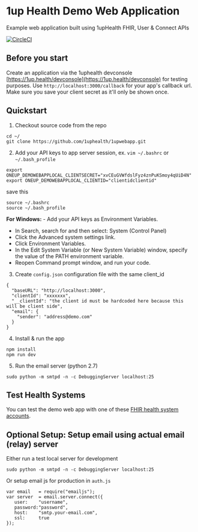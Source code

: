 # 1up Health Demo Web Application
Example web application built using 1upHealth FHIR, User &amp; Connect APIs  

[![CircleCI](https://circleci.com/gh/1uphealth/1upwebapp.svg?style=svg)](https://circleci.com/gh/1uphealth/1upwebapp)

## Before you start
Create an application via the 1uphealth devconsole [https://1up.health/devconsole](https://1up.health/devconsole) for testing purposes.  Use `http://localhost:3000/callback` for your app's callback url. Make sure you save your client secret as it'll only be shown once.

## Quickstart
1. Checkout source code from the repo
```
cd ~/
git clone https://github.com/1uphealth/1upwebapp.git
```


2. Add your API keys to app server session, ex. `vim ~/.bashrc` or `~/.bash_profile`
```
export ONEUP_DEMOWEBAPPLOCAL_CLIENTSECRET="xvCEuGVWfdslFyz4znPuKSmoy4qUiD4N"
export ONEUP_DEMOWEBAPPLOCAL_CLIENTID="clientidclientid"
```
save this
```
source ~/.bashrc
source ~/.bash_profile
```
**For Windows:** - Add your API keys as Environment Variables. 
- In Search, search for and then select: System (Control Panel)
- Click the Advanced system settings link.
- Click Environment Variables.
- In the Edit System Variable (or New System Variable) window, specify the value of the PATH environment variable.
- Reopen Command prompt window, and run your code. 

3. Create `config.json` configuration file with the same client_id
```
{
  "baseURL": "http://localhost:3000",
  "clientId": "xxxxxxx",
  "__clientId": "the client id must be hardcoded here because this will be client side",
  "email": {
    "sender": "address@demo.com"
  }
}
```

4. Install & run the app
```
npm install
npm run dev
```

5. Run the email server (python 2.7)
```
sudo python -m smtpd -n -c DebuggingServer localhost:25
```

## Test Health Systems
You can test the demo web app with one of these [FHIR health system accounts](https://1up.health/dev/doc/fhir-test-credentials).

## Optional Setup: Setup email using actual email (relay) server
Either run a test local server for development
```
sudo python -m smtpd -n -c DebuggingServer localhost:25
```
Or setup email js for production in `auth.js`
```
var email 	= require("emailjs");
var server 	= email.server.connect({
   user:    "username",
   password:"password",
   host:    "smtp.your-email.com",
   ssl:     true
});
```
